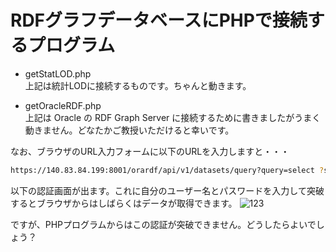 # RDFグラフデータベースにPHPで接続するプログラム

* getStatLOD.php<br>
上記は統計LODに接続するものです。ちゃんと動きます。

* getOracleRDF.php<br>
上記は Oracle の RDF Graph Server に接続するために書きましたがうまく動きません。どなたかご教授いただけると幸いです。


なお、ブラウザのURL入力フォームに以下のURLを入力しますと・・・
```bash
https://140.83.84.199:8001/orardf/api/v1/datasets/query?query=select ?s ?p ?o where { ?s ?p ?o} limit 10&datasource=OLACLEMIRKODB2&datasetDef={"metadata":[{"networkOwner":"ADMIN","networkName":"SEMNET01","models":["data1980"]}]}
```

以下の認証画面が出ます。これに自分のユーザー名とパスワードを入力して突破するとブラウザからはしばらくはデータが取得できます。
 ![123](https://user-images.githubusercontent.com/39124856/141647364-cebe5b19-78fe-4bfa-b764-1eb497ceba5b.png)
 
ですが、PHPプログラムからはこの認証が突破できません。どうしたらよいでしょう？


